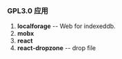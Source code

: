 ### GPL3.0 应用


1. **localforage** -- Web for indexeddb.
2. **mobx**
3. **react**
4. **react-dropzone** -- drop file
